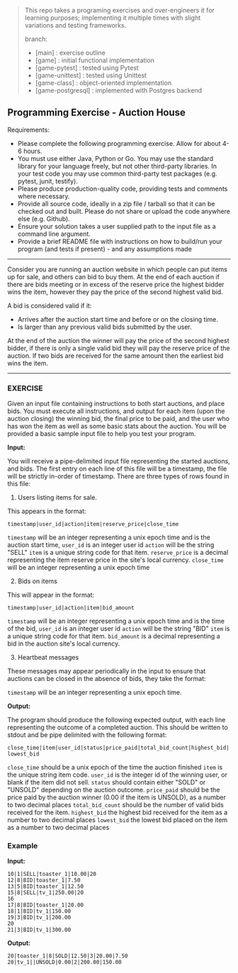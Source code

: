 > This repo takes a programing exercises and over-engineers it for learning purposes;
> implementing it multiple times with slight variations and testing frameworks.
> 
> branch:
> - [main] : exercise outline  
> - [game] : initial functional implementation  
> - [game-pytest] : tested using Pytest
> - [game-unittest] : tested using Unittest  
> - [game-class] : object-oriented implementation  
> - [game-postgresql] : implemented with Postgres backend  


## Programming Exercise - Auction House


Requirements:
 - Please complete the following programming exercise. Allow for about 4-6 hours.
 - You must use either Java, Python or Go. You may use the standard library for your
   language freely, but not other third-party libraries. In your test code you may use
   common third-party test packages (e.g. pytest, junit, testify).
 - Please produce production-quality code, providing tests and comments where necessary.
 - Provide all source code, ideally in a zip file / tarball so that it can be checked out and
   built. Please do not share or upload the code anywhere else (e.g. Github).
 - Ensure your solution takes a user supplied path to the input file as a command line argument.
 - Provide a brief README file with instructions on how to build/run your program (and tests if
   present) - and any assumptions made

-------------------------------------------

Consider you are running an auction website in which people can put items up for sale, and others
can bid to buy them. At the end of each auction if there are bids meeting or in excess of the
reserve price the highest bidder wins the item, however they pay the price of the second highest
valid bid.

A bid is considered valid if it:
  * Arrives after the auction start time and before or on the closing time.
  * Is larger than any previous valid bids submitted by the user.

At the end of the auction the winner will pay the price of the second highest bidder, if there
is only a single valid bid they will pay the reserve price of the auction. If two bids are received
for the same amount then the earliest bid wins the item.

-------------------------------------------

### EXERCISE

Given an input file containing instructions to both start auctions, and place bids. You must
execute all instructions, and output for each item (upon the auction closing) the winning bid,
the final price to be paid, and the user who has won the item as well as some basic stats about
the auction. You will be provided a basic sample input file to help you test your program.

**Input:**

You will receive a pipe-delimited input file representing the started auctions, and bids. The
first entry on each line of this file will be a timestamp, the file will be strictly in-order
of timestamp. There are three types of rows found in this file:

1. Users listing items for sale.

This appears in the format:

`timestamp|user_id|action|item|reserve_price|close_time`  

`timestamp` will be an integer representing a unix epoch time and is the auction start time,
`user_id` is an integer user id
`action` will be the string "SELL"
`item` is a unique string code for that item.
`reserve_price` is a decimal representing the item reserve price in the site's local currency.
`close_time` will be an integer representing a unix epoch time

2. Bids on items

This will appear in the format:

`timestamp|user_id|action|item|bid_amount`  

`timestamp` will be an integer representing a unix epoch time and is the time of the bid,
`user_id` is an integer user id
`action` will be the string "BID"
`item` is a unique string code for that item.
`bid_amount` is a decimal representing a bid in the auction site's local currency.

3. Heartbeat messages

These messages may appear periodically in the input to ensure that auctions can be closed
in the absence of bids, they take the format:

`timestamp` will be an integer representing a unix epoch time.


**Output:**

The program should produce the following expected output, with each line representing the
outcome of a completed auction. This should be written to stdout and be pipe delimited
with the following format:

`close_time|item|user_id|status|price_paid|total_bid_count|highest_bid|lowest_bid`  

`close_time` should be a unix epoch of the time the auction finished
`item` is the unique string item code.
`user_id` is the integer id of the winning user, or blank if the item did not sell.
`status` should contain either "SOLD" or "UNSOLD" depending on the auction outcome.
`price_paid` should be the price paid by the auction winner (0.00 if the item is UNSOLD), as a number to two decimal places
`total_bid_count` should be the number of valid bids received for the item.
`highest_bid` the highest bid received for the item as a number to two decimal places 
`lowest_bid` the lowest bid placed on the item as a number to two decimal places


### Example

**Input:**
```
10|1|SELL|toaster_1|10.00|20
12|8|BID|toaster_1|7.50
13|5|BID|toaster_1|12.50
15|8|SELL|tv_1|250.00|20
16
17|8|BID|toaster_1|20.00
18|1|BID|tv_1|150.00
19|3|BID|tv_1|200.00
20
21|3|BID|tv_1|300.00
```
**Output:**

`20|toaster_1|8|SOLD|12.50|3|20.00|7.50`  
`20|tv_1||UNSOLD|0.00|2|200.00|150.00`  
